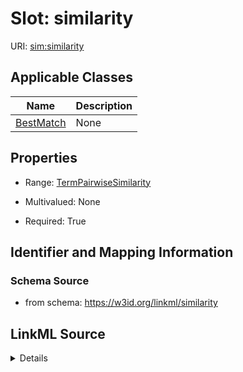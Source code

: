 # Slot: similarity

URI: [sim:similarity](https://w3id.org/linkml/similarity/similarity)



<!-- no inheritance hierarchy -->




## Applicable Classes

| Name | Description |
| --- | --- |
[BestMatch](BestMatch.md) | None






## Properties

* Range: [TermPairwiseSimilarity](TermPairwiseSimilarity.md)
* Multivalued: None



* Required: True





## Identifier and Mapping Information







### Schema Source


* from schema: https://w3id.org/linkml/similarity




## LinkML Source

<details>
```yaml
name: similarity
from_schema: https://w3id.org/linkml/similarity
rank: 1000
alias: similarity
owner: BestMatch
domain_of:
- BestMatch
range: TermPairwiseSimilarity
required: true

```
</details>